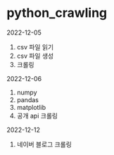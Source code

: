 # python_crawling

2022-12-05

1. csv 파일 읽기
2. csv 파일 생성
3. 크롤링

2022-12-06

1. numpy
2. pandas
3. matplotlib
4. 공개 api 크롤링


2022-12-12

1. 네이버 블로그 크롤링
